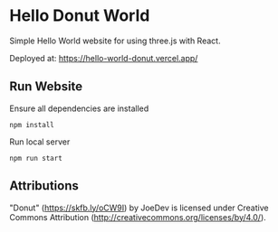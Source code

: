 # Hello Donut World
Simple Hello World website for using three.js with React.

Deployed at: https://hello-world-donut.vercel.app/

## Run Website
Ensure all dependencies are installed
```
npm install
```

Run local server
```
npm run start
```

## Attributions
"Donut" (https://skfb.ly/oCW9I) by JoeDev is licensed under Creative Commons Attribution (http://creativecommons.org/licenses/by/4.0/).
